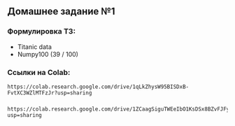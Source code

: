 ## Домашнее задание №1

### Формулировка ТЗ:

*   Titanic data
*   Numpy100 (39 / 100)

### Ссылки на Colab:

    https://colab.research.google.com/drive/1qLkZhysW95BISDxB-FvtXC3WZlMTFzJr?usp=sharing
### 
    https://colab.research.google.com/drive/1ZCaagSiguTWEeIbO1KsDSx8BZvFJFygh?usp=sharing
